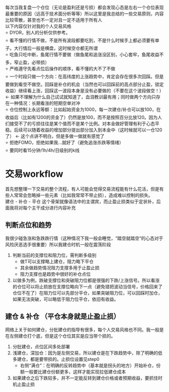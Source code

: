 每次当我复盘一个仓位（无论是盈利还是亏损）都会发现心态是左右一个仓位表现最重要的原因（远高于技术面分析等等）所以这里是我总结的一些交易原则，内容比较零散，甚至也不一定对且一定不适用于所有人<br>
以下内容仅针对我的个人交易风格<br>
⭐ DYOR，别人的分析仅供参考。<br>
⭐ 看不懂的行情不做，不是所有波段都要吃到，不是什么时候手上都必须要有单子。大行情后一般是横盘，这时候空仓都无所谓<br>
⭐ 吃鱼只吃中断，鱼尾行情不要做（做鱼尾和追涨没区别，小心套牢，鱼尾收益不多，窄止盈，必带损）<br>
⭐ 严格遵守先看点位后操作的顺序，看不懂的大不了不做<br>
⭐ 一个时段只做一个方向：在高纬度的上涨趋势中，肯定会存在很多次回踩。但是要做到看空不做空。回踩是补仓的机会（当然也可以回踩前的高点部分止盈，锁定收益）继续看上涨，回踩这一波段本身是没有必要做的（不要在这个波段做空！）<- 如果不理解为什么自己试试就知道了，血泪教训最有用；同时做两个方向只存在一种情况：长期看涨的短期空单对冲<br>
⭐ 仓位控制上永远等额：比如起始资金为1000，每一次建仓/补仓可以放100，在收益后（比如有1200的资金了）仍然是放100，而不是按照百分比放120。因为人们接受不了的亏损往往是某个值而不是某个比例。对本金做好管理有利于心态平稳。后续可以随着收益的增加部分提出部分加入到本金中（这时候就可以一仓120了） <- 这个点讲不明白，但是多做一做就有感觉了<br>
⭐ 拒绝FOMO，拒绝如果我...就好了（避免追涨杀跌等情绪）<br>
⭐ 要同时看15分钟/1h/4h/日级别的k线
# 交易workflow
首先想整理一下交易的整个流程，有人可能会觉得交易流程能有什么花活，但是有些人常常会忽略掉一些元素（比如我常常不带止损），造成难以控制的损失。<br>
建仓 - 补仓 - 平仓 这个骨架就像语法中的主谓宾，而止盈止损类似于定状补，后面我将对每个主干成分进行内容补充
## 判断点位和趋势
我很少碰急涨和急跌跌行情（这种情况下我一般会睡觉，“踏空就踏空“的心态对于风险厌恶选手很重要）所以我建仓时机一般在震荡阶段
1. 判断当前的支撑位和阻力位，需判断多级别
   - 做T可以支撑略上建仓，阻力略下平仓
   - 其余做趋势情况阻力支撑多用于止盈止损
   - 阻力支撑也是趋势中很好的补仓点位
2. 以做多为例，跌破支撑位和突破阻力位都是很强的下跌/上涨信号。所以看涨的仓位可以将止损放在支撑位略向下一点（避免错把波动当信号，价格回来了仓位不在了）在阻力位可以先部分平仓，如果突破阻力位，可以回踩时加仓，如果无法突破，可以略低于阻力位平仓，依旧有收益。
## 建仓 & 补仓 （平仓本身就是止盈止损）
网络上关于如何建仓，分批建仓的指导有很多，每个人交易风格也不同。我一般是在左侧建仓打个底，但是这个仓位其实是应当带个损的。
1. 分批建仓，点位区间多处部署
2. 浅建仓，深加仓：因为是左侧交易，所以建仓是在下跌趋势中，除了明确的低多建仓，都是要带损的。止损位设置见step0
   - 右侧“满仓”：在明确的反转趋势中（基本就是拐头的地方）开始补仓，份额一般要比建仓份额更多，这样才能实现拉低建仓成本
3. 如果建仓之后下跌较多，并不一定能反转到建仓价格或者预期收益，要抓住时机止盈止损
